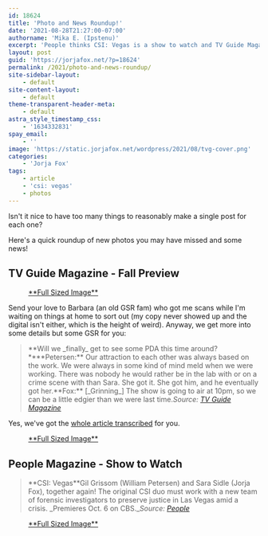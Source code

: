 ```yaml
---
id: 18624
title: 'Photo and News Roundup!'
date: '2021-08-28T21:27:00-07:00'
authorname: 'Mika E. (Ipstenu)'
excerpt: 'People thinks CSI: Vegas is a show to watch and TV Guide Magazine gave them the cover!'
layout: post
guid: 'https://jorjafox.net/?p=18624'
permalink: /2021/photo-and-news-roundup/
site-sidebar-layout:
    - default
site-content-layout:
    - default
theme-transparent-header-meta:
    - default
astra_style_timestamp_css:
    - '1634332831'
spay_email:
    - ''
image: 'https://static.jorjafox.net/wordpress/2021/08/tvg-cover.png'
categories:
    - 'Jorja Fox'
tags:
    - article
    - 'csi: vegas'
    - photos
---
```


Isn't it nice to have too many things to reasonably make a single post for each one?

Here's a quick roundup of new photos you may have missed and some news!

<h2>TV Guide Magazine - Fall Preview</h2>

<div class="wp-block-image"><figure class="aligncenter size-full"><img src="https://static.jorjafox.net/wordpress/2021/08/08-09-tvguidemag.jpg" alt="" class="wp-image-18630"/><figcaption><a href="https://jorjafox.net/gallery/media/covers/2021/08-09-tvguidemag.jpg.htm">**Full Sized Image**</a></figcaption></figure></div>

Send your love to Barbara (an old GSR fam) who got me scans while I'm waiting on things at home to sort out (my copy never showed up and the digital isn't either, which is the height of weird). Anyway, we get more into some details but some GSR for you:

<blockquote class="wp-block-quote">**Will we _finally_ get to see some PDA this time around?****Petersen:** Our attraction to each other was always based on the work. We were always in some kind of mind meld when we were working. There was nobody he would rather be in the lab with or on a crime scene with than Sara. She got it. She got him, and he eventually got her.**Fox:** [_Grinning_] The show is going to air at 10pm, so we can be a little edgier than we were last time.<cite>Source: <a href="https://jorjafox.net/library/news/2021/tvguidemagazine-20210930/">TV Guide Magazine</a></cite></blockquote>

Yes, we've got the <a href="https://jorjafox.net/library/news/2021/tvguidemagazine-20210930/">whole article transcribed</a> for you.

<figure class="wp-block-image size-large"><a href="https://jorjafox.net/gallery/media/print/tvguide/tvguide-20210830.jpg.htm"><img src="https://static.jorjafox.net/wordpress/2021/08/tvginset-960x468.png" alt="" class="wp-image-18638"/></a><figcaption><a href="https://jorjafox.net/gallery/media/print/tvguide/tvguide-20210830.jpg.htm">**Full Sized Image**</a></figcaption></figure>

<h2>People Magazine - Show to Watch</h2>

<blockquote class="wp-block-quote">**CSI: Vegas**Gil Grissom (William Petersen) and Sara Sidle (Jorja Fox), together again! The original CSI duo must work with a new team of forensic investigators to preserve justice in Las Vegas amid a crisis.&nbsp;_Premieres Oct. 6 on CBS._<cite>Source: <a href="https://people.com/tv/fall-2021-tv-shows-to-watch/?slide=becfd1fb-49da-4a8f-9918-3278fd375f88#becfd1fb-49da-4a8f-9918-3278fd375f88">People</a></cite></blockquote>

<div class="wp-block-image"><figure class="aligncenter size-full"><a href="https://jorjafox.net/gallery/media/online/2021/20210827-people.jpg.htm"><img src="https://static.jorjafox.net/wordpress/2021/08/20210827-people.jpg" alt="" class="wp-image-18625"/></a><figcaption><a href="https://jorjafox.net/gallery/media/online/2021/20210827-people.jpg.htm">**Full Sized Image**</a></figcaption></figure></div>
